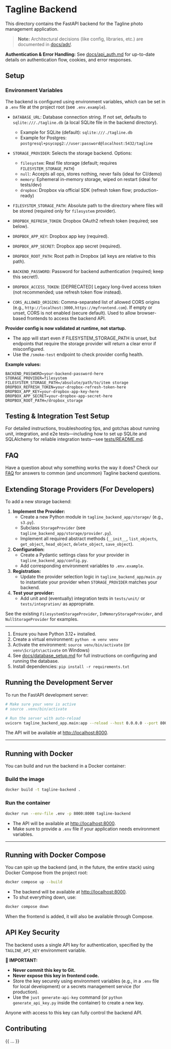 # Tagline Backend

This directory contains the FastAPI backend for the Tagline photo management application.

> **Note:** Architectural decisions (like config, libraries, etc.) are documented in [docs/adr/](docs/adr/).

**Authentication & Error Handling:**
See [docs/api_auth.md](docs/api_auth.md) for up-to-date details on authentication flow, cookies, and error responses.

## Setup

### Environment Variables

The backend is configured using environment variables, which can be set in a `.env` file at the project root (see `.env.example`).

- `DATABASE_URL`: Database connection string. If not set, defaults to `sqlite:///./tagline.db` (a local SQLite file in the backend directory).
    - Example for SQLite (default): `sqlite:///./tagline.db`
    - Example for Postgres: `postgresql+psycopg2://user:password@localhost:5432/tagline`

- `STORAGE_PROVIDER`: Selects the storage backend. Options:
    - `filesystem`: Real file storage (default; requires `FILESYSTEM_STORAGE_PATH`)
    - `null`: Accepts all ops, stores nothing, never fails (ideal for CI/demo)
    - `memory`: Ephemeral in-memory storage, wiped on restart (ideal for tests/dev)
    - `dropbox`: Dropbox via official SDK (refresh token flow; production-ready)

- `FILESYSTEM_STORAGE_PATH`: Absolute path to the directory where files will be stored (required only for `filesystem` provider).
- `DROPBOX_REFRESH_TOKEN`: Dropbox OAuth2 refresh token (required; see below).
- `DROPBOX_APP_KEY`: Dropbox app key (required).
- `DROPBOX_APP_SECRET`: Dropbox app secret (required).
- `DROPBOX_ROOT_PATH`: Root path in Dropbox (all keys are relative to this path).
- `BACKEND_PASSWORD`: Password for backend authentication (required; keep this secret!).

- `DROPBOX_ACCESS_TOKEN`: [DEPRECATED] Legacy long-lived access token (not recommended; use refresh token flow instead).
- `CORS_ALLOWED_ORIGINS`: Comma-separated list of allowed CORS origins (e.g., `http://localhost:3000,https://myfrontend.com`). If empty or unset, CORS is not enabled (secure default). Used to allow browser-based frontends to access the backend API.

**Provider config is now validated at runtime, not startup.**
- The app will start even if FILESYSTEM_STORAGE_PATH is unset, but endpoints that require the storage provider will return a clear error if misconfigured.
- Use the `/smoke-test` endpoint to check provider config health.

**Example values:**
```env
BACKEND_PASSWORD=your-backend-password-here
STORAGE_PROVIDER=filesystem
FILESYSTEM_STORAGE_PATH=/absolute/path/to/item storage
DROPBOX_REFRESH_TOKEN=your-dropbox-refresh-token-here
DROPBOX_APP_KEY=your-dropbox-app-key-here
DROPBOX_APP_SECRET=your-dropbox-app-secret-here
DROPBOX_ROOT_PATH=/dropbox_storage
```


## Testing & Integration Test Setup

For detailed instructions, troubleshooting tips, and gotchas about running unit, integration, and e2e tests—including how to set up SQLite and SQLAlchemy for reliable integration tests—see [tests/README.md](tests/README.md).

## FAQ

Have a question about why something works the way it does? Check our [FAQ](docs/FAQ.md) for answers to common (and uncommon) Tagline backend questions.

## Extending Storage Providers (For Developers)

To add a new storage backend:

1. **Implement the Provider:**
   - Create a new Python module in `tagline_backend_app/storage/` (e.g., `s3.py`).
   - Subclass `StorageProvider` (see `tagline_backend_app/storage/provider.py`).
   - Implement all required abstract methods (`__init__`, `list_objects`, `get_object`, `head_object`, `delete_object`, `save_object`).
2. **Configuration:**
   - Create a Pydantic settings class for your provider in `tagline_backend_app/config.py`.
   - Add corresponding environment variables to `.env.example`.
3. **Registration:**
   - Update the provider selection logic in `tagline_backend_app/main.py` to instantiate your provider when `STORAGE_PROVIDER` matches your backend.
4. **Test your provider:**
   - Add unit and (eventually) integration tests in `tests/unit/` or `tests/integration/` as appropriate.

See the existing `FilesystemStorageProvider`, `InMemoryStorageProvider`, and `NullStorageProvider` for examples.

---

1.  Ensure you have Python 3.12+ installed.
2.  Create a virtual environment: `python -m venv venv`
3.  Activate the environment: `source venv/bin/activate` (or `venv\Scripts\activate` on Windows)
4.  See [docs/database_setup.md](docs/database_setup.md) for full instructions on configuring and running the database.
5.  Install dependencies: `pip install -r requirements.txt`

## Running the Development Server

To run the FastAPI development server:

```bash
# Make sure your venv is active
# source .venv/bin/activate

# Run the server with auto-reload
uvicorn tagline_backend_app.main:app --reload --host 0.0.0.0 --port 8000
```

The API will be available at [http://localhost:8000](http://localhost:8000).

---

## Running with Docker

You can build and run the backend in a Docker container:

### Build the image

```bash
docker build -t tagline-backend .
```

### Run the container

```bash
docker run --env-file .env -p 8000:8000 tagline-backend
```

- The API will be available at [http://localhost:8000](http://localhost:8000).
- Make sure to provide a `.env` file if your application needs environment variables.

---

## Running with Docker Compose

You can spin up the backend (and, in the future, the entire stack) using Docker Compose from the project root:

```bash
docker compose up --build
```

- The backend will be available at [http://localhost:8000](http://localhost:8000).
- To shut everything down, use:

```bash
docker compose down
```

When the frontend is added, it will also be available through Compose.

## API Key Security

The backend uses a single API key for authentication, specified by the `TAGLINE_API_KEY` environment variable.

**🚨 IMPORTANT:**

*   **Never commit this key to Git.**
*   **Never expose this key in frontend code.**
*   Store the key securely using environment variables (e.g., in a `.env` file for local development) or a secrets management service (for production).
*   Use the `just generate-api-key` command (or `python generate_api_key.py` inside the container) to create a new key.

Anyone with access to this key can fully control the backend API.

## Contributing

{{ ... }}
